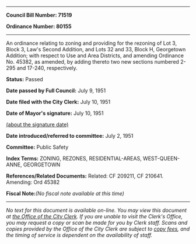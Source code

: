 

********

**Council Bill Number: 71519**
   
**Ordinance Number: 80155**
********

 An ordinance relating to zoning and providing for the rezoning of Lot 3, Block 3, Law's Second Addition, and Lots 32 and 33, Block H, Georgetown Addition; with respect to Use and Area Districts, and amending Ordinance No. 45382, as amended, by adding thereto two new sections numbered 2-295 and 17-240, respectively.

**Status:** Passed
   
**Date passed by Full Council:** July 9, 1951
   
**Date filed with the City Clerk:** July 10, 1951
   
**Date of Mayor's signature:** July 10, 1951
   
[(about the signature date)](/~public/approvaldate.htm)
   
   
   
**Date introduced/referred to committee:** July 2, 1951
   
**Committee:** Public Safety
   
   
**Index Terms:** ZONING, REZONES, RESIDENTIAL-AREAS, WEST-QUEEN-ANNE, GEORGETOWN

**References/Related Documents:** Related: CF 209211, CF 210641. Amending: Ord 45382

**Fiscal Note:**_(No fiscal note available at this time)_
********

_No text for this document is available on-line. You may view this document at [the Office of the City Clerk](http://www.seattle.gov/leg/clerk/contactUs.htm). If you are unable to visit the Clerk's Office, you may request a copy or scan be made for you by Clerk staff. Scans and copies provided by the Office of the City Clerk are subject to [copy fees](http://clerk.seattle.gov/~public/clerkfees.htm), and the timing of service is dependent on the availability of staff._

